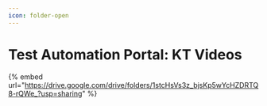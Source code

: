 ```yaml
---
icon: folder-open
---
```


# Test Automation Portal: KT Videos



{% embed url="https://drive.google.com/drive/folders/1stcHsVs3z_bjsKp5wYcHZDRTQ8-rQWe_?usp=sharing" %}
